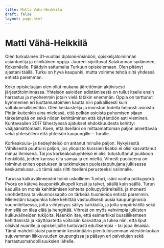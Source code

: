 ```yaml
---
title: Matti Vähä-Heikkilä
draft: false
layout: page.html
---
```


# Matti Vähä-Heikkilä

Olen turkulainen 31-vuotias diplomi-insinööri, opiskelijatoiminnan asiantuntija ja elinikäinen oppija. Juureni sijoittuvat Satakunnan sydämeen, Kokemäelle. Päädyin sattumalta Turkuun opiskelemaan. Olen pitänyt ajastani täällä. Turku on hyvä kaupunki, mutta voimme tehdä siitä yhdessä entistä paremman.

Koko opiskeluajan olen ollut mukana äärettömän aktiivisesti järjestötoiminnassa. Yhteisön asioiden edistämisestä on tullut itselle ensin harrastus ja myöhemmin jotain vielä tätäkin enemmän. Oppia on tarttunut kymmenien eri luottamustoimien kautta niin paikallisesti kuin valtakunnallisestikin. Olen keskustelija ja innostun todella helposti asioista. Pidän kuitenkin aina mielessä, että pelkän asioista puhumisen sijaan tärkeämpää on sekä niiden kehittäminen että käytäntöön asti vieminen. Kuntavaalien 2017 lähestyessä ajatukset ehdokkuudesta kehittyi vääjäämättömästi. Koen, että itselläni on mittaamattoman paljon annettavaa sekä yhteisölleni että yhteisön kaupungille – Turulle.

Korkeakoulu- ja tiedeyhteisö on antanut minulle paljon. Nykyisestä Vähiksestä puuttuisi paljon, jos yliopisto kurssien lisäksi ei olisi kasvattanut minua ihmisenä. Tai jos korkeakouluyhteisö ei olisi tutustuttanut joukkoon henkilöitä, joiden kanssa olla samaa ja eri mieltä. Vihreät puolueena on toiminut eniten opetuksen ja tutkimuksen puolestapuhujana julkisessa keskustelussa. Jo tämä asia riitti itselleni perusteeksi valinnalle.

Turussa kulkuvälineenäni toimii uskollinen Tunturi, isäni vanha polkupyörä. Pyörä on kätevä kaupunkikulkupeli kesät ja talvet, säällä kuin säällä. Turun kaduilla on monia kehittämisen kohteita polkupyöräreiteillä, ja monesti unohdettava talvikunnossapito on tärkeää huomioida entistä paremmin. Mielestäni kaupunkia tulee kehittää vastuullisesti uusia kaupunginosia suunniteltaessa, jotta viihtyisyys säilyy kaikkialla, ja jotta ympäristöllä sekä ihmisillä on tilaa elää ja hengittää. Vihreät on myös vahvimpia julkisten kulkuvälineiden tukijoita. Näenkin itse, että esimerkiksi bussiliikenteen kehittämistä ja käyttöastetta voitaisiin kasvattaa ja tukea niin, että liput olisivat nuorille ja opiskelijoille tuntuvasti edullisempia - tai jopa ilmaisia. Tämä mahdollistaisi paremmin keskimäärin pienituloisemman väestönluokan sujuvamman liikkuvuuden kaupungissa ja pääsyn eri palvelujen sekä harrastusmahdollisuuksien lähelle.

